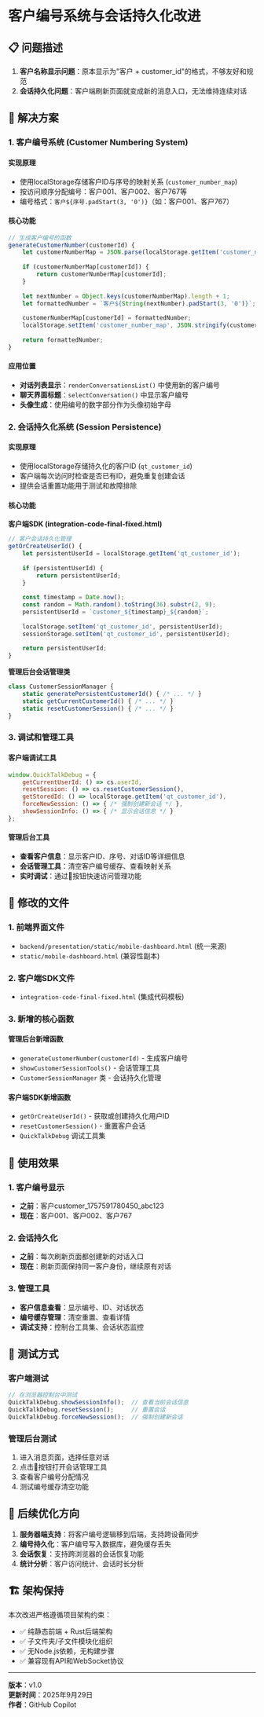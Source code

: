 # 客户编号系统与会话持久化改进

## 📋 问题描述

1. **客户名称显示问题**：原本显示为"客户 + customer_id"的格式，不够友好和规范
2. **会话持久化问题**：客户端刷新页面就变成新的消息入口，无法维持连续对话

## 🔧 解决方案

### 1. 客户编号系统 (Customer Numbering System)

#### 实现原理
- 使用localStorage存储客户ID与序号的映射关系 (`customer_number_map`)
- 按访问顺序分配编号：客户001、客户002、客户767等
- 编号格式：`客户${序号.padStart(3, '0')}`（如：客户001、客户767）

#### 核心功能
```javascript
// 生成客户编号的函数
generateCustomerNumber(customerId) {
    let customerNumberMap = JSON.parse(localStorage.getItem('customer_number_map') || '{}');
    
    if (customerNumberMap[customerId]) {
        return customerNumberMap[customerId];
    }
    
    let nextNumber = Object.keys(customerNumberMap).length + 1;
    let formattedNumber = `客户${String(nextNumber).padStart(3, '0')}`;
    
    customerNumberMap[customerId] = formattedNumber;
    localStorage.setItem('customer_number_map', JSON.stringify(customerNumberMap));
    
    return formattedNumber;
}
```

#### 应用位置
- **对话列表显示**：`renderConversationsList()` 中使用新的客户编号
- **聊天界面标题**：`selectConversation()` 中显示客户编号
- **头像生成**：使用编号的数字部分作为头像初始字母

### 2. 会话持久化系统 (Session Persistence)

#### 实现原理
- 使用localStorage存储持久化的客户ID (`qt_customer_id`)
- 客户端每次访问时检查是否已有ID，避免重复创建会话
- 提供会话重置功能用于测试和故障排除

#### 核心功能

**客户端SDK (integration-code-final-fixed.html)**
```javascript
// 客户会话持久化管理
getOrCreateUserId() {
    let persistentUserId = localStorage.getItem('qt_customer_id');
    
    if (persistentUserId) {
        return persistentUserId;
    }
    
    const timestamp = Date.now();
    const random = Math.random().toString(36).substr(2, 9);
    persistentUserId = `customer_${timestamp}_${random}`;
    
    localStorage.setItem('qt_customer_id', persistentUserId);
    sessionStorage.setItem('qt_customer_id', persistentUserId);
    
    return persistentUserId;
}
```

**管理后台会话管理类**
```javascript
class CustomerSessionManager {
    static generatePersistentCustomerId() { /* ... */ }
    static getCurrentCustomerId() { /* ... */ }
    static resetCustomerSession() { /* ... */ }
}
```

### 3. 调试和管理工具

#### 客户端调试工具
```javascript
window.QuickTalkDebug = {
    getCurrentUserId: () => cs.userId,
    resetSession: () => cs.resetCustomerSession(),
    getStoredId: () => localStorage.getItem('qt_customer_id'),
    forceNewSession: () => { /* 强制创建新会话 */ },
    showSessionInfo: () => { /* 显示会话信息 */ }
};
```

#### 管理后台工具
- **查看客户信息**：显示客户ID、序号、对话ID等详细信息
- **会话管理工具**：清空客户编号缓存、查看映射关系
- **实时调试**：通过🔧按钮快速访问管理功能

## 📂 修改的文件

### 1. 前端界面文件
- `backend/presentation/static/mobile-dashboard.html` (统一来源)
- `static/mobile-dashboard.html` (兼容性副本)

### 2. 客户端SDK文件
- `integration-code-final-fixed.html` (集成代码模板)

### 3. 新增的核心函数

#### 管理后台新增函数
- `generateCustomerNumber(customerId)` - 生成客户编号
- `showCustomerSessionTools()` - 会话管理工具
- `CustomerSessionManager` 类 - 会话持久化管理

#### 客户端SDK新增函数
- `getOrCreateUserId()` - 获取或创建持久化用户ID
- `resetCustomerSession()` - 重置客户会话
- `QuickTalkDebug` 调试工具集

## 🎯 使用效果

### 1. 客户编号显示
- **之前**：客户customer_1757591780450_abc123
- **现在**：客户001、客户002、客户767

### 2. 会话持久化
- **之前**：每次刷新页面都创建新的对话入口
- **现在**：刷新页面保持同一客户身份，继续原有对话

### 3. 管理工具
- **客户信息查看**：显示编号、ID、对话状态
- **编号缓存管理**：清空重置、查看详情
- **调试支持**：控制台工具集、会话状态监控

## 🧪 测试方式

### 客户端测试
```javascript
// 在浏览器控制台中测试
QuickTalkDebug.showSessionInfo();  // 查看当前会话信息
QuickTalkDebug.resetSession();     // 重置会话
QuickTalkDebug.forceNewSession();  // 强制创建新会话
```

### 管理后台测试
1. 进入消息页面，选择任意对话
2. 点击🔧按钮打开会话管理工具
3. 查看客户编号分配情况
4. 测试编号缓存清空功能

## 🔮 后续优化方向

1. **服务器端支持**：将客户编号逻辑移到后端，支持跨设备同步
2. **编号持久化**：客户编号写入数据库，避免缓存丢失
3. **会话恢复**：支持跨浏览器的会话恢复功能
4. **统计分析**：客户访问统计、会话时长分析

## 🏗️ 架构保持

本次改进严格遵循项目架构约束：
- ✅ 纯静态前端 + Rust后端架构
- ✅ 子文件夹/子文件模块化组织
- ✅ 无Node.js依赖，无构建步骤
- ✅ 兼容现有API和WebSocket协议

---

**版本**：v1.0  
**更新时间**：2025年9月29日  
**作者**：GitHub Copilot